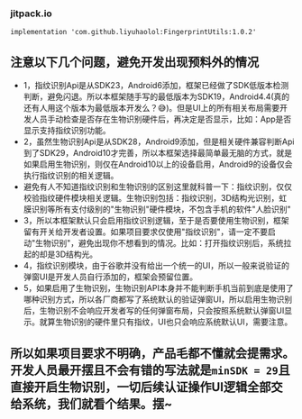 ### jitpack.io


`implementation 'com.github.liyuhaolol:FingerprintUtils:1.0.2'`


## 注意以下几个问题，避免开发出现预料外的情况
- 1，指纹识别Api是从SDK23，Android6添加，框架已经做了SDK低版本检测判断，避免闪退。所以本框架随手写的最低版本为SDK19，Android4.4(真的还有人用这个版本为最低版本开发么？😅)。但是UI上的所有相关布局需要开发人员手动检查是否存在生物识别硬件后，再决定是否显示，比如：App是否显示支持指纹识别功能。
- 2，虽然生物识别Api是从SDK28，Android9添加，但是相关硬件兼容判断Api到了SDK29，Android10才完善，所以本框架选择最简单最无脑的方式，就是如果启用生物识别，则仅在Android10以上的设备启用，Android9的设备仅会执行指纹识别的相关逻辑。
- 避免有人不知道指纹识别和生物识别的区别这里就科普一下：指纹识别，仅仅校验指纹硬件模块相关逻辑。生物识别包括：指纹识别，3D结构光识别，虹膜识别等所有支付级别的"生物识别"硬件模块，不包含手机的软件"人脸识别"
- 3，所以本框架默认只会启用指纹识别逻辑，至于是否要使用生物识别，框架留有开关给开发者设置。如果项目要求仅使用"指纹识别"，请一定不要启动"生物识别"，避免出现你不想看到的情况。比如：打开指纹识别后，系统拉起的却是3D结构光。
- 4，指纹识别模块，由于谷歌并没有给出一个统一的UI，所以一般来说验证的弹窗UI是开发人员自行添加的，框架会预留位置。
- 5，如果启用了生物识别，生物识别API本身并不能判断手机当前到底是使用了哪种识别方式，所以各厂商都写了系统默认的验证弹窗UI，所以启用生物识别后，生物识别不会响应开发者写的任何弹窗布局，只会按照系统默认弹窗UI显示。就算生物识别的硬件里只有指纹，UI也只会响应系统默认UI，需要注意。
## 所以如果项目要求不明确，产品毛都不懂就会提需求。开发人员最开摆且不会有错的写法就是`minSDK = 29`且直接开启生物识别，一切后续认证操作UI逻辑全部交给系统，我们就看个结果。摆~
